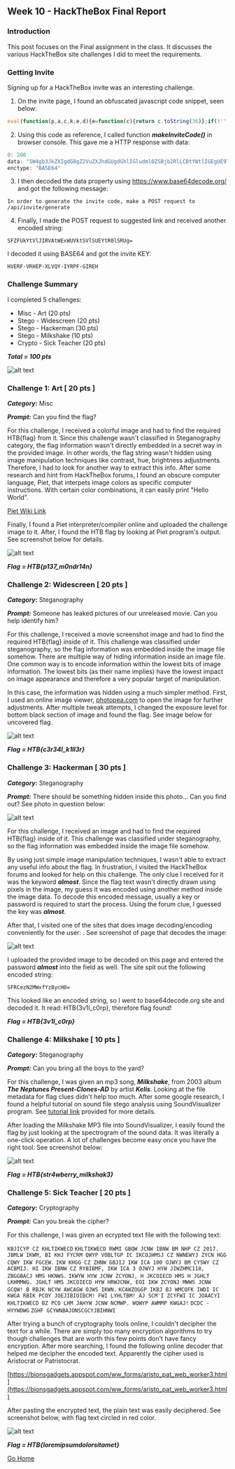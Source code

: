## Week 10 - HackTheBox Final Report           
### Introduction
This post focuses on the Final assignment in the class. It discusses the various
HackTheBox site challenges I did to meet the requirements.

### Getting Invite
Signing up for a HackTheBox invite was an interesting challenge. 
1.  On the invite page, I found an obfuscated javascript code snippet, seen below:
```javascript
eval(function(p,a,c,k,e,d){e=function(c){return c.toString(36)};if(!''.replace(/^/,String)){while(c--){d[c.toString(a)]=k[c]||c.toString(a)}k=[function(e){return d[e]}];e=function(){return'\\w+'};c=1};while(c--){if(k[c]){p=p.replace(new RegExp('\\b'+e(c)+'\\b','g'),k[c])}}return p}('1 i(4){h 8={"4":4};$.9({a:"7",5:"6",g:8,b:\'/d/e/n\',c:1(0){3.2(0)},f:1(0){3.2(0)}})}1 j(){$.9({a:"7",5:"6",b:\'/d/e/k/l/m\',c:1(0){3.2(0)},f:1(0){3.2(0)}})}',24,24,'response|function|log|console|code|dataType|json|POST|formData|ajax|type|url|success|api|invite|error|data|var|verifyInviteCode|makeInviteCode|how|to|generate|verify'.split('|'),0,{}))
```

2. Using this code as reference, I called function ***makeInviteCode()*** in browser console. 
 This gave me a HTTP response with data:
``` javascript
0: 200
data: "SW4gb3JkZXIgdG8gZ2VuZXJhdGUgdGhlIGludml0ZSBjb2RlLCBtYWtlIGEgUE9TVCByZXF1ZXN0IHRvIC9hcGkvaW52aXRlL2dlbmVyYXRl"
enctype: "BASE64"
```

3. I then decoded the data property using https://www.base64decode.org/ and got the following message:

```In order to generate the invite code, make a POST request to /api/invite/generate```

4. Finally, I made the POST request to suggested link and received another encoded string:

```SFZFUkYtVlJIRVAtWExWUVktSVlSUEYtR0lSRUg= ```

I decoded it using BASE64 and got the invite KEY: 

```HVERF-VRHEP-XLVQY-IYRPF-GIREH```


### Challenge Summary
I completed 5 challenges:
*   Misc - Art  (20 pts)
*   Stego - Widescreen (20 pts)
*   Stego - Hackerman (30 pts)
*   Stego - Milkshake (10 pts)
*   Crypto - Sick Teacher (20 pts)

***Total = 100 pts***

 ![alt text](../images/final_summary.jpg "Challenge summary")


### Challenge 1: Art [ 20 pts ]

***Category:*** Misc

***Prompt:*** Can you find the flag?

For this challenge, I received a colorful image and had to find the required HTB{flag} from it.
Since this challenge wasn't classified in Steganography category, the flag information wasn't 
directly embedded in a secret way  in the provided image. In other words, the flag string wasn't
hidden using image manipulation techniques like contrast, hue, brightness adjustments. 
Therefore, I had to look for another way to extract this info. After some research and hint from 
HackTheBox forums, I found an obscure computer language, Piet, that interpets image colors as 
specific computer instructions. With certain color combinations, it can easily print "Hello World". 

[Piet Wiki Link](https://en.wikipedia.org/wiki/Esoteric_programming_language#Piet)

Finally, I found a Piet interpreter/compiler online and uploaded the challenge image to it. 
After, I found the HTB flag by looking at Piet program's output. See screenshot below for details. 

![alt text](../images/final_ch1.jpg "Challenge 1 screenshot")

***Flag = HTB{p137_m0ndr14n}***


### Challenge 2: Widescreen [ 20 pts ]

***Category:*** Steganography

***Prompt:*** Someone has leaked pictures of our unreleased movie. Can you help identify him? 

For this challenge, I received a movie screenshot image and had to find the required HTB{flag} inside of it.
This challenge was classified under steganography, so the flag information was embedded inside the image file
somehow. There are multiple way of hiding information inside an image file. One common way is to 
encode information within the lowest bits of image information. The lowest bits (as their name implies) 
have the lowest impact on image appearance and therefore a very popular target of manipulation.

In this case, the information was hidden using a much simpler method. First, I used an online image 
viewer, [photopea.com](http://www.photopea.com) to open the image for further adjustments. 
After multiple tweak attempts, I changed the exposure level for bottom black section of image and found the flag.
See image below for uncovered flag.

![alt text](../images/final_ch2.jpg "Challenge 2 screenshot")

***Flag = HTB{c3r34l_k1ll3r}***


### Challenge 3: Hackerman [ 30 pts ]

***Category:*** Steganography

***Prompt:*** There should be something hidden inside this photo... Can you find out?
See photo in question below:

![alt text](../images/final_ch3.jpg "Challenge 3 screenshot")

For this challenge, I received an image and had to find the required HTB{flag} inside of it.
This challenge was classified under steganography, so the flag information was embedded inside the image file
somehow.

By using just simple image manipulation techniques, I wasn't able to extract any useful info about the flag.
In frustration, I visited the HackTheBox forums and looked for help on this challenge. The only clue I received 
for it was the keyword ***almost***. Since the flag text wasn't directly drawn using pixels in the image,
my guess it was encoded using another method inside the image data. To decode this encoded message, usually a
key or password is required to start the process. Using the forum clue, I guessed the key was ***almost***.

After that, I visited one of the sites that does image decoding/encoding conveniently for the user:
. See screenshot of page that decodes the image:

![alt text](../images/final_ch3b.jpg "Decode site")

I uploaded the provided image to be decoded on this page and entered the password ***almost*** into the field 
as well. The site spit out the following encoded string: 

```SFRCezN2MWxfYzBycH0=```

This looked like an encoded string, so I went to base64decode.org site and decoded it. It read: HTB{3v1l_c0rp}, 
therefore flag found!

***Flag = HTB{3v1l_c0rp}***


### Challenge 4: Milkshake [ 10 pts ]

***Category:*** Steganography

***Prompt:*** Can you bring all the boys to the yard? 

For this challenge, I was given an mp3 song, ***Milkshake***, from 2003 album ***The Neptunes Present-Clones-AD***
by artist ***Kelis***. Looking at the file metadata for flag clues didn't help too much. After some google research, I
found a helpful tutorial on sound file stego analysis using SoundVisualizer program.
See [tutorial link](https://solusipse.net/blog/post/basic-methods-of-audio-steganography-spectrograms/)  provided for more details.

After loading the Milkshake MP3 file into SoundVisualizer, I easily found the flag by just looking
at the spectrogram of the sound data. It was literally a one-click operation.
A lot of challenges become easy once you have the right tool. 
See screenshot below:

![alt text](../images/final_ch4.jpg "Challenge 4 screenshot")

***Flag = HTB{str4wberry_milkshak3}***


### Challenge 5: Sick Teacher [ 20 pts ]

***Category:*** Cryptography

***Prompt:*** Can you break the cipher? 

For this challenge, I was given an ecrypted text file with the following text:

```KBJICYP CZ KHLTIKWECD```
```KHLTIKWECD RWMI GBQW JCNW IBNW BM NHP CZ 2017. JBMLW IKWM, BI KHJ FYCRM QWYP VOBLTGP IC IKCOJHMSJ CZ NWNEWYJ ZYCN HGG CQWY IKW FGCEW.```
```IKW KHGG CZ ZHNW GBJIJ IKW ICA 100 OJWYJ BM CYSWY CZ ACBMIJ. HI IKW IBNW CZ RYBIBMF, IKW ICA 3 OJWYJ HYW JIWZHMC118, ZBGGBACJ HMS HKNWS.```
```IKWYW HYW JCNW ZCYONJ, H JKCOIECD HMS H JGHLT LKHMMWG. JGHLT HMS JKCOIECD HYW HRWJCNW, EOI IKW ZCYONJ MWWS JCNW GCQW! B RBJK NCYW AWCAGW OJWS IKWN.```
```KCAWZOGGP IKBJ BJ WMCOFK IWDI IC KWGA RBIK PCOY JOEJIBIOIBCM! FWI LYHLTBM! AJ SCM'I ZCYFWI IC JOAACYI KHLTIKWECD BZ PCO LHM JAHYW JCNW NCMWP. WQWYP AWMMP KWGAJ!```
```DCDC - HYYWDWG```
```ZGHF GCYWNBAJONSCGCYJBIHNWI```

After trying a bunch of cryptography tools online, I couldn't decipher the text for a while. There are simply too many
encryption algorithms to try though challenges that are worth this few points don't have fancy encryption.
After more searching, I found the following online decoder that helped me decipher the encoded text. Apparently the cipher used is 
Aristocrat or Patristocrat.

[https://bionsgadgets.appspot.com/ww_forms/aristo_pat_web_worker3.html](https://bionsgadgets.appspot.com/ww_forms/aristo_pat_web_worker3.html)  

After pasting the encrypted text, the plain text was easily deciphered. See screenshot below, with flag text circled in red color.

![alt text](../images/final_ch5a.jpg "Challenge 5 screenshot")

***Flag = HTB{loremipsumdolorsitamet}***


[Go Home](../index.md) 
